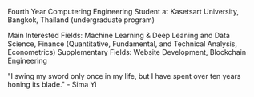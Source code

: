 Fourth Year Computering Engineering Student at Kasetsart University, Bangkok, Thailand (undergraduate program)

Main Interested Fields: Machine Learning & Deep Leaning and Data Science, Finance (Quantitative, Fundamental, and Technical Analysis, Econometrics)
Supplementary Fields: Website Development, Blockchain Engineering

"I swing my sword only once in my life, but I have spent over ten years honing its blade." - Sima Yi

<!--
**AlienX77-cmd/AlienX77-cmd** is a ✨ _special_ ✨ repository because its `README.md` (this file) appears on your GitHub profile.

Here are some ideas to get you started:

- 🔭 I’m currently working on ...
- 🌱 I’m currently learning ...
- 👯 I’m looking to collaborate on ...
- 🤔 I’m looking for help with ...
- 💬 Ask me about ...
- 📫 How to reach me: ...
- 😄 Pronouns: ...
- ⚡ Fun fact: ...
-->
